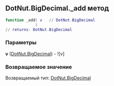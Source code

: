 ## DotNut.BigDecimal._add метод


```lua
function _add( v   // DotNut.BigDecimal
             )
// returns: DotNut.BigDecimal
```


### Параметры

**v** ([DotNut.BigDecimal](../../DotNut/BigDecimal.md)) - ![v]

### Возвращаемое значение

Возвращаемый тип: [DotNut.BigDecimal](../../DotNut/BigDecimal.md)

